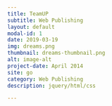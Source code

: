 ```yaml
---
title: TeamUP
subtitle: Web Publishing
layout: default
modal-id: 1
date: 2019-03-19
img: dreams.png
thumbnail: dreams-thumbnail.png
alt: image-alt
project-date: April 2014
site: go
category: Web Publishing
description: jquery/html/css

---
```

